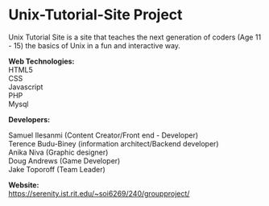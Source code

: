 # Unix-Tutorial-Site Project
Unix Tutorial Site is a site that teaches the next generation of coders (Age 11 - 15) the basics of Unix in a fun and interactive way.

<b>Web Technologies:</b></br>
HTML5</br>
CSS</br>
Javascript</br>
PHP</br>
Mysql</br>

<b>Developers:</b></br>

Samuel Ilesanmi (Content Creator/Front end - Developer)</br>
Terence Budu-Biney (information architect/Backend developer)</br>
Anika Niva (Graphic designer)</br>
Doug Andrews (Game Developer)</br>
Jake Toporoff (Team Leader)</br>


<b>Website:</b></br>
https://serenity.ist.rit.edu/~soi6269/240/groupproject/
